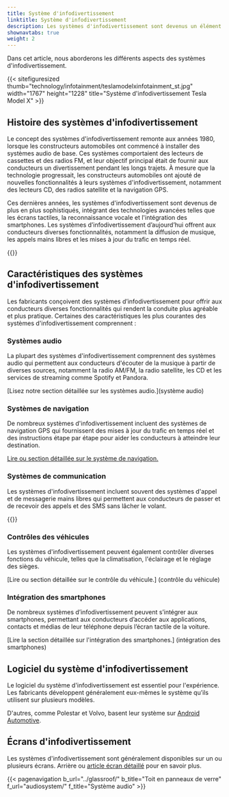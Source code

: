 ```yaml
---
title: Système d'infodivertissement
linktitle: Système d'infodivertissement
description: Les systèmes d'infodivertissement sont devenus un élément standard de la plupart des voitures modernes. Ils combinent des fonctionnalités de divertissement et d’information, permettant aux conducteurs d’accéder à la musique, à la navigation, à la communication et aux commandes du véhicule.
shownavtabs: true
weight: 2
---
```

<!-- markdownlint-disable MD033 -->
  Dans cet article, nous aborderons les différents aspects des systèmes d'infodivertissement.

  {{< sitefiguresized thumb="technology/infotainment/teslamodelxinfotainment_st.jpg" width="1767" height="1228" title="Système d'infodivertissement Tesla Model X" >}}

## Histoire des systèmes d'infodivertissement

Le concept des systèmes d'infodivertissement remonte aux années 1980, lorsque les constructeurs automobiles ont commencé à installer des systèmes audio de base. Ces systèmes comportaient des lecteurs de cassettes et des radios FM, et leur objectif principal était de fournir aux conducteurs un divertissement pendant les longs trajets. À mesure que la technologie progressait, les constructeurs automobiles ont ajouté de nouvelles fonctionnalités à leurs systèmes d'infodivertissement, notamment des lecteurs CD, des radios satellite et la navigation GPS.

Ces dernières années, les systèmes d'infodivertissement sont devenus de plus en plus sophistiqués, intégrant des technologies avancées telles que les écrans tactiles, la reconnaissance vocale et l'intégration des smartphones. Les systèmes d’infodivertissement d’aujourd’hui offrent aux conducteurs diverses fonctionnalités, notamment la diffusion de musique, les appels mains libres et les mises à jour du trafic en temps réel.

{{<evkxdisplayaddarticle />}}

## Caractéristiques des systèmes d'infodivertissement

Les fabricants conçoivent des systèmes d’infodivertissement pour offrir aux conducteurs diverses fonctionnalités qui rendent la conduite plus agréable et plus pratique. Certaines des caractéristiques les plus courantes des systèmes d'infodivertissement comprennent :

### Systèmes audio

La plupart des systèmes d'infodivertissement comprennent des systèmes audio qui permettent aux conducteurs d'écouter de la musique à partir de diverses sources, notamment la radio AM/FM, la radio satellite, les CD et les services de streaming comme Spotify et Pandora.

[Lisez notre section détaillée sur les systèmes audio.](système audio)

### Systèmes de navigation

De nombreux systèmes d'infodivertissement incluent des systèmes de navigation GPS qui fournissent des mises à jour du trafic en temps réel et des instructions étape par étape pour aider les conducteurs à atteindre leur destination.

[Lire ou section détaillée sur le système de navigation.](navigation)

### Systèmes de communication

Les systèmes d'infodivertissement incluent souvent des systèmes d'appel et de messagerie mains libres qui permettent aux conducteurs de passer et de recevoir des appels et des SMS sans lâcher le volant.

{{<evkxdisplayaddarticle />}}

### Contrôles des véhicules

Les systèmes d'infodivertissement peuvent également contrôler diverses fonctions du véhicule, telles que la climatisation, l'éclairage et le réglage des sièges.

[Lire ou section détaillée sur le contrôle du véhicule.] (contrôle du véhicule)

### Intégration des smartphones

De nombreux systèmes d’infodivertissement peuvent s’intégrer aux smartphones, permettant aux conducteurs d’accéder aux applications, contacts et médias de leur téléphone depuis l’écran tactile de la voiture.

[Lire la section détaillée sur l'intégration des smartphones.] (intégration des smartphones)

## Logiciel du système d'infodivertissement

Le logiciel du système d'infodivertissement est essentiel pour l'expérience. Les fabricants développent généralement eux-mêmes le système qu’ils utilisent sur plusieurs modèles.

D'autres, comme Polestar et Volvo, basent leur système sur [Android Automotive](https://source.android.com/docs/devices/automotive/start/what_automotive).

## Écrans d'infodivertissement

Les systèmes d'infodivertissement sont généralement disponibles sur un ou plusieurs écrans. Arrière ou [article écran détaillé](../userinterface/screens/) pour en savoir plus.

{{< pagenavigation b_url="../glassroof/" b_title="Toit en panneaux de verre" f_url="audiosystem/" f_title="Système audio" >}}
